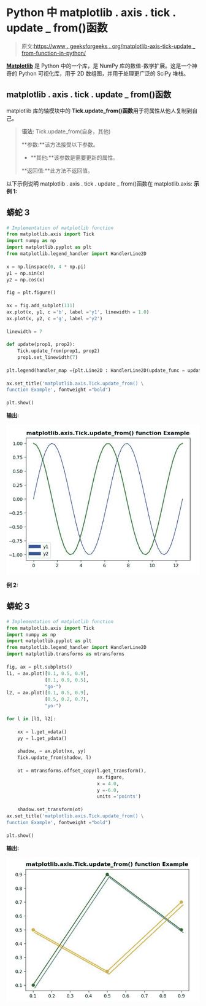 # Python 中 matplotlib . axis . tick . update _ from()函数

> 原文:[https://www . geeksforgeeks . org/matplotlib-axis-tick-update _ from-function-in-python/](https://www.geeksforgeeks.org/matplotlib-axis-tick-update_from-function-in-python/)

[**Matplotlib**](https://www.geeksforgeeks.org/python-introduction-matplotlib/) 是 Python 中的一个库，是 NumPy 库的数值-数学扩展。这是一个神奇的 Python 可视化库，用于 2D 数组图，并用于处理更广泛的 SciPy 堆栈。

## matplotlib . axis . tick . update _ from()函数

matplotlib 库的轴模块中的 **Tick.update_from()函数**用于将属性从他人复制到自己。

> **语法:** Tick.update_from(自身，其他)
> 
> **参数:**该方法接受以下参数。
> 
> *   **其他:**该参数是需要更新的属性。
> 
> **返回值:**此方法不返回值。

以下示例说明 matplotlib . axis . tick . update _ from()函数在 matplotlib.axis:
**示例 1:**

## 蟒蛇 3

```py
# Implementation of matplotlib function
from matplotlib.axis import Tick
import numpy as np 
import matplotlib.pyplot as plt 
from matplotlib.legend_handler import HandlerLine2D 

x = np.linspace(0, 4 * np.pi) 
y1 = np.sin(x) 
y2 = np.cos(x) 

fig = plt.figure() 

ax = fig.add_subplot(111) 
ax.plot(x, y1, c ='b', label ='y1', linewidth = 1.0) 
ax.plot(x, y2, c ='g', label ='y2') 

linewidth = 7

def update(prop1, prop2): 
    Tick.update_from(prop1, prop2) 
    prop1.set_linewidth(7) 

plt.legend(handler_map ={plt.Line2D : HandlerLine2D(update_func = update)}) 

ax.set_title('matplotlib.axis.Tick.update_from() \
function Example', fontweight ="bold")  

plt.show() 
```

**输出:**

![](img/a82dffbc17d78824827f590867781101.png)

**例 2:**

## 蟒蛇 3

```py
# Implementation of matplotlib function
from matplotlib.axis import Tick
import numpy as np 
import matplotlib.pyplot as plt 
from matplotlib.legend_handler import HandlerLine2D
import matplotlib.transforms as mtransforms  

fig, ax = plt.subplots()   
l1, = ax.plot([0.1, 0.5, 0.9],   
              [0.1, 0.9, 0.5],   
              "go-")  
l2, = ax.plot([0.1, 0.5, 0.9],  
              [0.5, 0.2, 0.7],   
              "yo-")  

for l in [l1, l2]:  

    xx = l.get_xdata()  
    yy = l.get_ydata()  

    shadow, = ax.plot(xx, yy)  
    Tick.update_from(shadow, l)  

    ot = mtransforms.offset_copy(l.get_transform(),  
                                 ax.figure,  
                                 x = 4.0,   
                                 y =-6.0,   
                                 units ='points')  

    shadow.set_transform(ot)   
ax.set_title('matplotlib.axis.Tick.update_from() \
function Example', fontweight ="bold")  

plt.show() 
```

**输出:**

![](img/a402d1b5464e8e55f5acdae7911bf970.png)